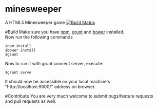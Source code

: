 # minesweeper
A HTML5 Minesweeper game
[![Build Status](https://travis-ci.org/ranacseruet/minesweeper.svg)](https://travis-ci.org/ranacseruet/minesweeper)

#Build
Make sure you have [npm](https://www.npmjs.com), [grunt](http://gruntjs.com/) and [bower](http://bower.io/) installed. \
Now run the following commands
```
$npm install
$bower install
$grunt
```

Now to run it with grunt connect server, execute:
```
$grunt serve
```

It should now be accessible on your local machine's "http://localhost:9000/" address on browser.

#Contribute
You are very much welcome to submit bugs/feature requests and pull requests as well.
